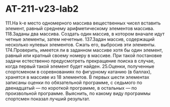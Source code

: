 # AT-211-v23-lab2

111.На k-e место одномерного массива вещественных чисел вставить элемент, равный среднему арифметическому элементов массива.
118.Заданы два массива. Создать один массив, в котором вначале идут четные элементы, затем нечетные.
137.Задан массив, содержащий несколько нулевых элементов. Сжать его, выбросив эти элементы.
174.Проверить, имеется ли в заданном массиве хотя бы один элемент, равный или кратный своему номеру в массиве. При такой постановке задачи естественно предусмотреть прекращение поиска в случае, когда первый такой элемент будет найден.
25.Оценки, полученные спортсменом в соревнованиях по фигурному катанию (в баллах), хранятся в массиве из 18 элементов. В первых шести элементах записаны оценки по обязательной программе, с седьмого по двенадцатый — по короткой программе, в остальных — по произвольной программе. Выяснить, по какому виду программы спортсмен показал лучший результат.


